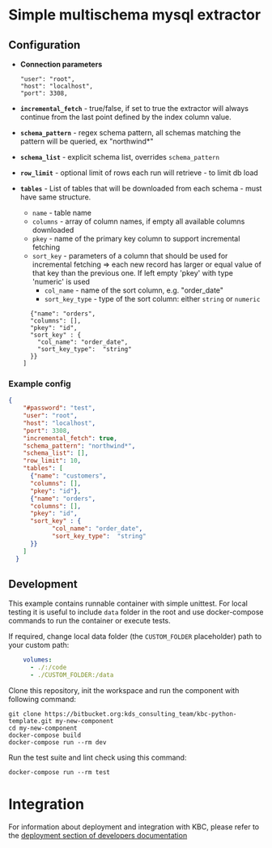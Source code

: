 # Simple multischema mysql extractor

## Configuration
    
- **Connection parameters**

    ```"#password": "mypass",
    "user": "root",
    "host": "localhost",
    "port": 3308,
  ```
- **`incremental_fetch`** - true/false, if set to true the extractor will always continue from the last point defined 
by the index column value.
- **`schema_pattern`** - regex schema pattern, all schemas matching the pattern will be queried, ex "northwind*"
- **`schema_list`** - explicit schema list, overrides `schema_pattern`
- **`row_limit`** - optional limit of rows each run will retrieve - to limit db load
- **`tables`** - List of tables that will be downloaded from each schema - must have same structure.
    - `name` - table name
    - `columns` - array of column names, if empty all available columns downloaded
    - `pkey` - name of the primary key column to support incremental fetching    
    - `sort_key` - parameters of a column that should be used for incremental fetching => each new record has larger or equal value 
     of that key than the previous one. If left empty 'pkey' with type 'numeric' is used
        - `col_name` - name of the sort column, e.g. "order_date"
        - `sort_key_type` - type of the sort column: either `string` or `numeric`
    
    
```"tables": [
      {"name": "orders",
      "columns": [],
      "pkey": "id",
      "sort_key" : {
        "col_name": "order_date",
        "sort_key_type":  "string"
      }}
    ]
  ```

### Example config

```json
{
    "#password": "test",
    "user": "root",
    "host": "localhost",
    "port": 3308,
    "incremental_fetch": true,
    "schema_pattern": "northwind*",
    "schema_list": [],
    "row_limit": 10,
    "tables": [
      {"name": "customers",
      "columns": [],
      "pkey": "id"},
      {"name": "orders",
      "columns": [],
      "pkey": "id",
      "sort_key" : {
            "col_name": "order_date",
            "sort_key_type":  "string"
      }}
    ]
  }
```
  

 
## Development
 
This example contains runnable container with simple unittest. For local testing it is useful to include `data` folder in the root
and use docker-compose commands to run the container or execute tests. 

If required, change local data folder (the `CUSTOM_FOLDER` placeholder) path to your custom path:
```yaml
    volumes:
      - ./:/code
      - ./CUSTOM_FOLDER:/data
```

Clone this repository, init the workspace and run the component with following command:

```
git clone https://bitbucket.org:kds_consulting_team/kbc-python-template.git my-new-component
cd my-new-component
docker-compose build
docker-compose run --rm dev
```

Run the test suite and lint check using this command:

```
docker-compose run --rm test
```

# Integration

For information about deployment and integration with KBC, please refer to the [deployment section of developers documentation](https://developers.keboola.com/extend/component/deployment/) 